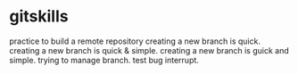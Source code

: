 # gitskills
practice to build a remote repository
creating a new branch is quick.
creating a new branch is quick & simple.
creating a new branch is guick and simple.
trying to manage branch.
test bug interrupt.
